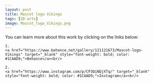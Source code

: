 ```yaml
---
layout: post 
title: Mascot logo Vikings
tags: [2D-arts]
image: Mascot_logo_Vikings.png
---
```


<!--more-->

You can learn more about this work by clicking on the links below: <br/>

<div>
<!--
	1.
    <a href="https://www.artstation.com/artwork/1nB3wq" target="_blank" style="font-weight: bold; color: #1CAAD9;">Artstation</a><br/>
-->
	
	1.
	<a href="https://www.behance.net/gallery/121121673/Mascot-logo-Vikings" target="_blank" style="font-weight: bold; color: #1CAAD9;">Behance</a><br/>	

	2.
	<a href="https://www.instagram.com/p/CP3QiNQjXTq/" target="_blank" style="font-weight: bold; color: #1CAAD9;">Instagram</a><br/>
<!--
	2.
	<a href="https://www.cgtrader.com/3d-models/military/melee/push-daggers-cobra-vol-pack" target="_blank" style="font-weight: bold; color: #1CAAD9;">Cgtrader</a><br/>
	4.
	<a href="https://sketchfab.com/3d-models/sci-fi-knife-5e861cecc971491d8920a2b1fa09f896" target="_blank" style="font-weight: bold; color: #1CAAD9;">Sketchfab</a><br/>	
	5.
	<a href="https://assetstore.unity.com/packages/3d/props/weapons/sci-fi-knife-pbr-142685" target="_blank" style="font-weight: bold; color: #1CAAD9;">Unity asset store</a>
-->	
</div>
